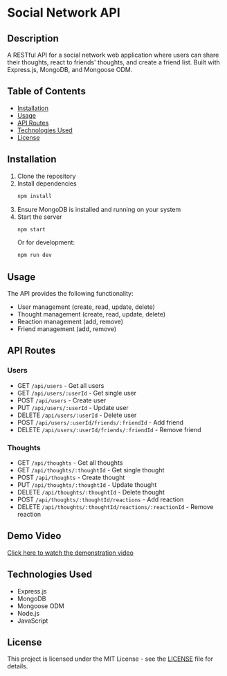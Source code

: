 # Social Network API

## Description
A RESTful API for a social network web application where users can share their thoughts, react to friends' thoughts, and create a friend list. Built with Express.js, MongoDB, and Mongoose ODM.

## Table of Contents
- [Installation](#installation)
- [Usage](#usage)
- [API Routes](#api-routes)
- [Technologies Used](#technologies-used)
- [License](#license)

## Installation
1. Clone the repository
2. Install dependencies
   ```bash
   npm install
   ```
3. Ensure MongoDB is installed and running on your system
4. Start the server
   ```bash
   npm start
   ```
   Or for development:
   ```bash
   npm run dev
   ```

## Usage
The API provides the following functionality:
- User management (create, read, update, delete)
- Thought management (create, read, update, delete)
- Reaction management (add, remove)
- Friend management (add, remove)

## API Routes

### Users
- GET `/api/users` - Get all users
- GET `/api/users/:userId` - Get single user
- POST `/api/users` - Create user
- PUT `/api/users/:userId` - Update user
- DELETE `/api/users/:userId` - Delete user
- POST `/api/users/:userId/friends/:friendId` - Add friend
- DELETE `/api/users/:userId/friends/:friendId` - Remove friend

### Thoughts
- GET `/api/thoughts` - Get all thoughts
- GET `/api/thoughts/:thoughtId` - Get single thought
- POST `/api/thoughts` - Create thought
- PUT `/api/thoughts/:thoughtId` - Update thought
- DELETE `/api/thoughts/:thoughtId` - Delete thought
- POST `/api/thoughts/:thoughtId/reactions` - Add reaction
- DELETE `/api/thoughts/:thoughtId/reactions/:reactionId` - Remove reaction

## Demo Video
[Click here to watch the demonstration video](https://1drv.ms/v/c/2cebbbbed41529a2/EfK279O4LjhGrNqau4PimsoBEl-W3Npc6C47K-ZEq9mgVg?e=QYUYcs)


## Technologies Used
- Express.js
- MongoDB
- Mongoose ODM
- Node.js
- JavaScript

## License
This project is licensed under the MIT License - see the [LICENSE](LICENSE) file for details.
